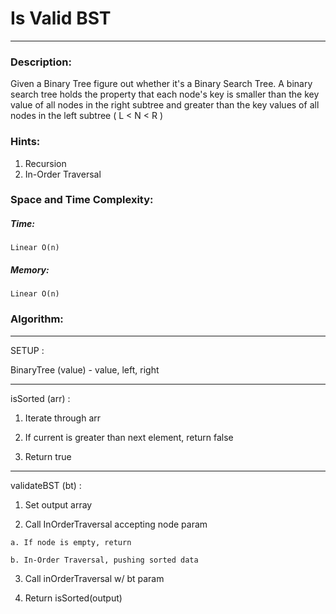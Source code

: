# Is Valid BST
---
### Description:

Given a Binary Tree figure out whether it's a Binary Search Tree. A binary search tree holds the property that each node's key is smaller than the key value of all nodes in the right subtree and greater than the key values of all nodes in the left subtree ( L < N < R )

### Hints:
  1. Recursion
  2. In-Order Traversal

### Space and Time Complexity:
##### Time:
```
Linear O(n)
```

##### Memory:   
```
Linear O(n)
```

### Algorithm:
----------------------------------------------
SETUP :

  BinaryTree (value) - value, left, right

----------------------------------------------
isSorted (arr) :

  1. Iterate through arr

  2. If current is greater than next element, return false

  3. Return true
---------------------------------------------
validateBST (bt) :

  1. Set output array

  2. Call InOrderTraversal accepting node param

    a. If node is empty, return

    b. In-Order Traversal, pushing sorted data

  3. Call inOrderTraversal w/ bt param

  4. Return isSorted(output)
